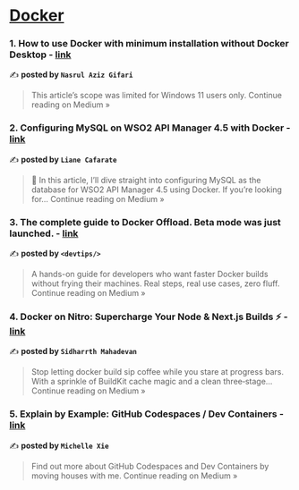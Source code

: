 
<h1><a href=https://medium.com/tag/docker/recommended target="_blank" rel="noopener noreferrer">Docker</a></h1>
<h3>1. How to use Docker with minimum installation without Docker Desktop - <a href="https://medium.com/@hhgsgw/how-to-use-docker-with-minimum-installation-without-docker-desktop-08adc81fa3fb?source=rss------docker-5" target="_blank" rel="noopener noreferrer">link</a></h3>

✍️ **posted by `Nasrul Aziz Gifari`**

<blockquote>This article’s scope was limited for Windows 11 users only.
Continue reading on Medium »</blockquote>

<h3>2.  Configuring MySQL on WSO2 API Manager 4.5 with Docker - <a href="https://lianecafarate.medium.com/configuring-mysql-on-wso2-api-manager-4-5-with-docker-33b275d568a3?source=rss------docker-5" target="_blank" rel="noopener noreferrer">link</a></h3>

✍️ **posted by `Liane Cafarate`**

<blockquote>🔔 In this article, I’ll dive straight into configuring MySQL as the database for WSO2 API Manager 4.5 using Docker. If you’re looking for…
Continue reading on Medium »</blockquote>

<h3>3. The complete guide to Docker Offload. Beta mode was just launched. - <a href="https://medium.com/@devlink/the-complete-guide-to-docker-offload-beta-mode-was-just-launched-edc80e12f458?source=rss------docker-5" target="_blank" rel="noopener noreferrer">link</a></h3>

✍️ **posted by `<devtips/>`**

<blockquote>A hands-on guide for developers who want faster Docker builds without frying their machines. Real steps, real use cases, zero fluff.
Continue reading on Medium »</blockquote>

<h3>4. Docker on Nitro: Supercharge Your Node & Next.js Builds ⚡️ - <a href="https://medium.com/@sidharrthnix/turbo-docker-for-javascript-people-f54b10b0ef20?source=rss------docker-5" target="_blank" rel="noopener noreferrer">link</a></h3>

✍️ **posted by `Sidharrth Mahadevan`**

<blockquote>Stop letting docker build sip coffee while you stare at progress bars. With a sprinkle of BuildKit cache magic and a clean three‑stage…
Continue reading on Medium »</blockquote>

<h3>5. Explain by Example: GitHub Codespaces / Dev Containers - <a href="https://medium.com/@michelle.xie/explain-by-example-github-codespaces-dev-containers-53684f8fe6d7?source=rss------docker-5" target="_blank" rel="noopener noreferrer">link</a></h3>

✍️ **posted by `Michelle Xie`**

<blockquote>Find out more about GitHub Codespaces and Dev Containers by moving houses with me.
Continue reading on Medium »</blockquote>

